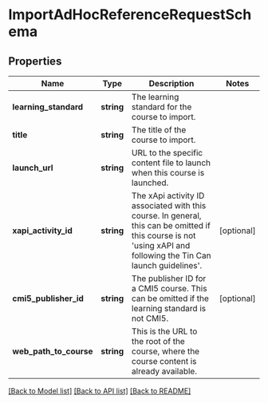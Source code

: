 # ImportAdHocReferenceRequestSchema

## Properties
Name | Type | Description | Notes
------------ | ------------- | ------------- | -------------
**learning_standard** | **string** | The learning standard for the course to import. | 
**title** | **string** | The title of the course to import. | 
**launch_url** | **string** | URL to the specific content file to launch when this course is launched. | 
**xapi_activity_id** | **string** | The xApi activity ID associated with this course. In general, this can be omitted if this course is not &#39;using xAPI and following the Tin Can launch guidelines&#39;. | [optional] 
**cmi5_publisher_id** | **string** | The publisher ID for a CMI5 course. This can be omitted if the learning standard is not CMI5. | [optional] 
**web_path_to_course** | **string** | This is the URL to the root of the course, where the course content is already available. | 

[[Back to Model list]](../README.md#documentation-for-models) [[Back to API list]](../README.md#documentation-for-api-endpoints) [[Back to README]](../README.md)


